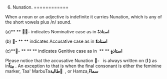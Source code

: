 6. Nunation.
============

When a noun or an adjective is indefinite it carries Nunation, which is
any of the short vowels plus /n/ sound.

(a)** ** **-ٌٌ** indicates Nominative case as in **استاذةٌ**

(b) **-ً** ** ** indicates Accusative case as in **استاذةً**

(c)**-ٍ ** ** ** indicates Genitive case as in  ** ** **استاذةٍ**

Please notice that the accusative Nunation **-ً**   is always written on
(**ا** **)** as in**بيتاً** . An exception to that is when the final
consonant is either the feminine marker, Taa' MarbuTa**طالبة ً** , or
Hamza,**سماءً**


